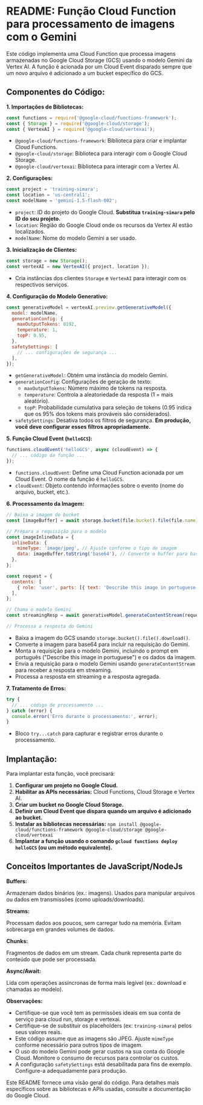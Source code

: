 # README: Função Cloud Function para processamento de imagens com o Gemini

Este código implementa uma Cloud Function que processa imagens armazenadas no Google Cloud Storage (GCS) usando o modelo Gemini da Vertex AI.  A função é acionada por um Cloud Event disparado sempre que um novo arquivo é adicionado a um bucket específico do GCS.

##  Componentes do Código:

**1. Importações de Bibliotecas:**

```javascript
const functions = require('@google-cloud/functions-framework');
const { Storage } = require('@google-cloud/storage');
const { VertexAI } = require('@google-cloud/vertexai');
```

* `@google-cloud/functions-framework`: Biblioteca para criar e implantar Cloud Functions.
* `@google-cloud/storage`: Biblioteca para interagir com o Google Cloud Storage.
* `@google-cloud/vertexai`: Biblioteca para interagir com a Vertex AI.


**2. Configurações:**

```javascript
const project = 'training-simara';
const location = 'us-central1';
const modelName = 'gemini-1.5-flash-002';
```

* `project`: ID do projeto do Google Cloud.  **Substitua `training-simara` pelo ID do seu projeto.**
* `location`: Região do Google Cloud onde os recursos da Vertex AI estão localizados.
* `modelName`: Nome do modelo Gemini a ser usado.


**3. Inicialização de Clientes:**

```javascript
const storage = new Storage();
const vertexAI = new VertexAI({ project, location });
```

* Cria instâncias dos clientes `Storage` e `VertexAI` para interagir com os respectivos serviços.


**4. Configuração do Modelo Generativo:**

```javascript
const generativeModel = vertexAI.preview.getGenerativeModel({
  model: modelName,
  generationConfig: {
    maxOutputTokens: 8192,
    temperature: 1,
    topP: 0.95,
  },
  safetySettings: [
    // ... configurações de segurança ...
  ],
});
```

* `getGenerativeModel`: Obtém uma instância do modelo Gemini.
* `generationConfig`: Configurações de geração de texto:
    * `maxOutputTokens`: Número máximo de tokens na resposta.
    * `temperature`: Controla a aleatoriedade da resposta (1 = mais aleatório).
    * `topP`:  Probabilidade cumulativa para seleção de tokens (0.95 indica que os 95% dos tokens mais prováveis são considerados).
* `safetySettings`: Desativa todos os filtros de segurança. **Em produção, você deve configurar esses filtros apropriadamente.**


**5. Função Cloud Event (`helloGCS`):**

```javascript
functions.cloudEvent('helloGCS', async (cloudEvent) => {
  // ... código da função ...
});
```

* `functions.cloudEvent`: Define uma Cloud Function acionada por um Cloud Event.  O nome da função é `helloGCS`.
* `cloudEvent`: Objeto contendo informações sobre o evento (nome do arquivo, bucket, etc.).

**6. Processamento da Imagem:**

```javascript
// Baixa a imagem do bucket
const [imageBuffer] = await storage.bucket(file.bucket).file(file.name).download();

// Prepara a requisição para o modelo
const imageInlineData = {
  inlineData: {
    mimeType: 'image/jpeg', // Ajuste conforme o tipo de imagem
    data: imageBuffer.toString('base64'), // Converte o buffer para base64
  },
};

const request = {
  contents: [
    { role: 'user', parts: [{ text: 'Describe this image in portuguese' }, imageInlineData] },
  ],
};

// Chama o modelo Gemini
const streamingResp = await generativeModel.generateContentStream(request);

// Processa a resposta do Gemini
```

* Baixa a imagem do GCS usando `storage.bucket().file().download()`.
* Converte a imagem para base64 para incluir na requisição do Gemini.
* Monta a requisição para o modelo Gemini, incluindo o prompt em português ("Describe this image in portuguese") e os dados da imagem.
* Envia a requisição para o modelo Gemini usando `generateContentStream` para receber a resposta em streaming.
* Processa a resposta em streaming e a resposta agregada.


**7. Tratamento de Erros:**

```javascript
try {
  // ... código de processamento ...
} catch (error) {
  console.error('Erro durante o processamento:', error);
}
```

* Bloco `try...catch` para capturar e registrar erros durante o processamento.


## Implantação:

Para implantar esta função, você precisará:

1.  **Configurar um projeto no Google Cloud.**
2.  **Habilitar as APIs necessárias:** Cloud Functions, Cloud Storage e Vertex AI.
3.  **Criar um bucket no Google Cloud Storage.**
4.  **Definir um Cloud Event que dispara quando um arquivo é adicionado ao bucket.**
5.  **Instalar as bibliotecas necessárias:** `npm install @google-cloud/functions-framework @google-cloud/storage @google-cloud/vertexai`
6.  **Implantar a função usando o comando `gcloud functions deploy helloGCS` (ou um método equivalente).**


## Conceitos Importantes de JavaScript/NodeJs

**Buffers:**

Armazenam dados binários (ex.: imagens).
Usados para manipular arquivos ou dados em transmissões (como uploads/downloads).

**Streams:**

Processam dados aos poucos, sem carregar tudo na memória.
Evitam sobrecarga em grandes volumes de dados.

**Chunks:**

Fragmentos de dados em um stream.
Cada chunk representa parte do conteúdo que pode ser processada.

**Async/Await:**

Lida com operações assíncronas de forma mais legível (ex.: download e chamadas ao modelo).


**Observações:**

* Certifique-se que você tem as permissões ideais em sua conta de serviço para cloud run, storage e vertexai.
* Certifique-se de substituir os placeholders (ex: `training-simara`) pelos seus valores reais.
* Este código assume que as imagens são JPEG.  Ajuste `mimeType` conforme necessário para outros tipos de imagem.
* O uso do modelo Gemini pode gerar custos na sua conta do Google Cloud. Monitore o consumo de recursos para controlar os custos.
* A configuração `safetySettings` está desabilitada para fins de exemplo.  Configure-a adequadamente para produção.

Este README fornece uma visão geral do código.  Para detalhes mais específicos sobre as bibliotecas e APIs usadas, consulte a documentação do Google Cloud.